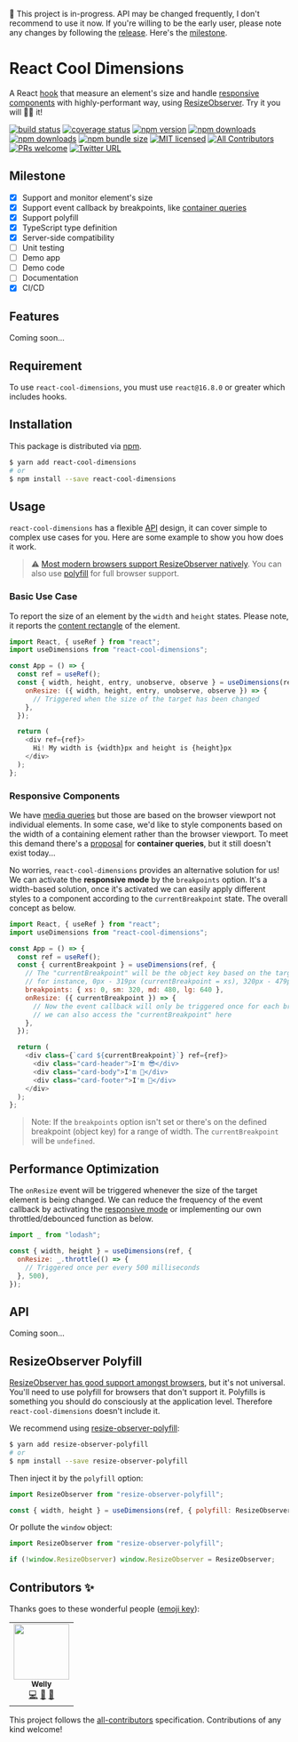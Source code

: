 🚧 This project is in-progress. API may be changed frequently, I don't recommend to use it now. If you're willing to be the early user, please note any changes by following the [release](https://github.com/wellyshen/react-cool-dimensions/releases). Here's the [milestone](#milestone).

# React Cool Dimensions

A React [hook](https://reactjs.org/docs/hooks-custom.html#using-a-custom-hook) that measure an element's size and handle [responsive components](#responsive-components) with highly-performant way, using [ResizeObserver](https://developer.mozilla.org/en-US/docs/Web/API/ResizeObserver). Try it you will 👍🏻 it!

[![build status](https://img.shields.io/travis/wellyshen/react-cool-dimensions/master?style=flat-square)](https://travis-ci.org/wellyshen/react-cool-dimensions)
[![coverage status](https://img.shields.io/coveralls/github/wellyshen/react-cool-dimensions?style=flat-square)](https://coveralls.io/github/wellyshen/react-cool-dimensions?branch=master)
[![npm version](https://img.shields.io/npm/v/react-cool-dimensions?style=flat-square)](https://www.npmjs.com/package/react-cool-dimensions)
[![npm downloads](https://img.shields.io/npm/dm/react-cool-dimensions?style=flat-square)](https://www.npmtrends.com/react-cool-dimensions)
[![npm downloads](https://img.shields.io/npm/dt/react-cool-dimensions?style=flat-square)](https://www.npmtrends.com/react-cool-dimensions)
[![npm bundle size](https://img.shields.io/bundlephobia/minzip/react-cool-dimensions?style=flat-square)](https://bundlephobia.com/result?p=react-cool-dimensions)
[![MIT licensed](https://img.shields.io/github/license/wellyshen/react-cool-dimensions?style=flat-square)](https://raw.githubusercontent.com/wellyshen/react-cool-dimensions/master/LICENSE)
[![All Contributors](https://img.shields.io/badge/all_contributors-1-orange?style=flat-square)](#contributors-)
[![PRs welcome](https://img.shields.io/badge/PRs-welcome-brightgreen?style=flat-square)](https://github.com/wellyshen/react-cool-dimensions/blob/master/CONTRIBUTING.md)
[![Twitter URL](https://img.shields.io/twitter/url?style=social&url=https%3A%2F%2Fgithub.com%2Fwellyshen%2Freact-cool-dimensions)](https://twitter.com/intent/tweet?text=With%20@react-cool-dimensions,%20I%20can%20build%20a%20performant%20web%20app.%20Thanks,%20@Welly%20Shen%20🤩)

## Milestone

- [x] Support and monitor element's size
- [x] Support event callback by breakpoints, like [container queries](https://wicg.github.io/cq-usecases)
- [x] Support polyfill
- [x] TypeScript type definition
- [x] Server-side compatibility
- [ ] Unit testing
- [ ] Demo app
- [ ] Demo code
- [ ] Documentation
- [x] CI/CD

## Features

Coming soon...

## Requirement

To use `react-cool-dimensions`, you must use `react@16.8.0` or greater which includes hooks.

## Installation

This package is distributed via [npm](https://www.npmjs.com/package/react-cool-dimensions).

```sh
$ yarn add react-cool-dimensions
# or
$ npm install --save react-cool-dimensions
```

## Usage

`react-cool-dimensions` has a flexible [API](#api) design, it can cover simple to complex use cases for you. Here are some example to show you how does it work.

> ⚠️ [Most modern browsers support ResizeObserver natively](https://developer.mozilla.org/en-US/docs/Web/API/ResizeObserver). You can also use [polyfill](#resizeobserver-polyfill) for full browser support.

### Basic Use Case

To report the size of an element by the `width` and `height` states. Please note, it reports the [content rectangle](https://developers.google.com/web/updates/2016/10/resizeobserver) of the element.

```js
import React, { useRef } from "react";
import useDimensions from "react-cool-dimensions";

const App = () => {
  const ref = useRef();
  const { width, height, entry, unobserve, observe } = useDimensions(ref, {
    onResize: ({ width, height, entry, unobserve, observe }) => {
      // Triggered when the size of the target has been changed
    },
  });

  return (
    <div ref={ref}>
      Hi! My width is {width}px and height is {height}px
    </div>
  );
};
```

### Responsive Components

We have [media queries](https://developer.mozilla.org/en-US/docs/Web/CSS/Media_Queries) but those are based on the browser viewport not individual elements. In some case, we'd like to style components based on the width of a containing element rather than the browser viewport. To meet this demand there's a [proposal](https://wicg.github.io/container-queries) for **container queries**, but it still doesn't exist today...

No worries, `react-cool-dimensions` provides an alternative solution for us! We can activate the **responsive mode** by the `breakpoints` option. It's a width-based solution, once it's activated we can easily apply different styles to a component according to the `currentBreakpoint` state. The overall concept as below.

```js
import React, { useRef } from "react";
import useDimensions from "react-cool-dimensions";

const App = () => {
  const ref = useRef();
  const { currentBreakpoint } = useDimensions(ref, {
    // The "currentBreakpoint" will be the object key based on the target's width
    // for instance, 0px - 319px (currentBreakpoint = xs), 320px - 479px (currentBreakpoint = sm) and so on
    breakpoints: { xs: 0, sm: 320, md: 480, lg: 640 },
    onResize: ({ currentBreakpoint }) => {
      // Now the event callback will only be triggered once for each breakpoint
      // we can also access the "currentBreakpoint" here
    },
  });

  return (
    <div class={`card ${currentBreakpoint}`} ref={ref}>
      <div class="card-header">I'm 😎</div>
      <div class="card-body">I'm 👕</div>
      <div class="card-footer">I'm 👟</div>
    </div>
  );
};
```

> Note: If the `breakpoints` option isn't set or there's on the defined breakpoint (object key) for a range of width. The `currentBreakpoint` will be `undefined`.

## Performance Optimization

The `onResize` event will be triggered whenever the size of the target element is being changed. We can reduce the frequency of the event callback by activating the [responsive mode](#responsive-components) or implementing our own throttled/debounced function as below.

```js
import _ from "lodash";

const { width, height } = useDimensions(ref, {
  onResize: _.throttle(() => {
    // Triggered once per every 500 milliseconds
  }, 500),
});
```

## API

Coming soon...

## ResizeObserver Polyfill

[ResizeObserver has good support amongst browsers](https://developer.mozilla.org/en-US/docs/Web/API/ResizeObserver), but it's not universal. You'll need to use polyfill for browsers that don't support it. Polyfills is something you should do consciously at the application level. Therefore `react-cool-dimensions` doesn't include it.

We recommend using [resize-observer-polyfill](https://github.com/que-etc/resize-observer-polyfill):

```sh
$ yarn add resize-observer-polyfill
# or
$ npm install --save resize-observer-polyfill
```

Then inject it by the `polyfill` option:

```js
import ResizeObserver from "resize-observer-polyfill";

const { width, height } = useDimensions(ref, { polyfill: ResizeObserver });
```

Or pollute the `window` object:

```js
import ResizeObserver from "resize-observer-polyfill";

if (!window.ResizeObserver) window.ResizeObserver = ResizeObserver;
```

## Contributors ✨

Thanks goes to these wonderful people ([emoji key](https://allcontributors.org/docs/en/emoji-key)):

<!-- ALL-CONTRIBUTORS-LIST:START - Do not remove or modify this section -->
<!-- prettier-ignore-start -->
<!-- markdownlint-disable -->
<table>
  <tr>
    <td align="center"><a href="https://wellyshen.com"><img src="https://avatars1.githubusercontent.com/u/21308003?v=4" width="100px;" alt=""/><br /><sub><b>Welly</b></sub></a><br /><a href="https://github.com/wellyshen/react-cool-dimensions/commits?author=wellyshen" title="Code">💻</a> <a href="https://github.com/wellyshen/react-cool-dimensions/commits?author=wellyshen" title="Documentation">📖</a> <a href="#maintenance-wellyshen" title="Maintenance">🚧</a></td>
  </tr>
</table>

<!-- markdownlint-enable -->
<!-- prettier-ignore-end -->

<!-- ALL-CONTRIBUTORS-LIST:END -->

This project follows the [all-contributors](https://github.com/all-contributors/all-contributors) specification. Contributions of any kind welcome!
